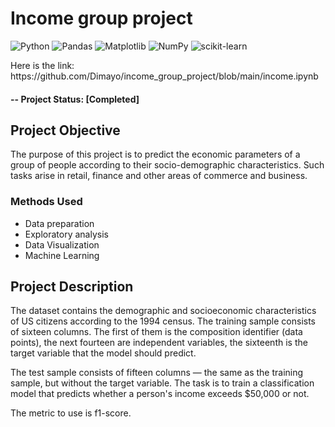 # Income group project
![Python](https://img.shields.io/badge/python-3670A0?style=for-the-badge&logo=python&logoColor=ffdd54)
![Pandas](https://img.shields.io/badge/pandas-%23150458.svg?style=for-the-badge&logo=pandas&logoColor=white)
![Matplotlib](https://img.shields.io/badge/Matplotlib-%23ffffff.svg?style=for-the-badge&logo=Matplotlib&logoColor=black)
![NumPy](https://img.shields.io/badge/numpy-%23013243.svg?style=for-the-badge&logo=numpy&logoColor=white)
![scikit-learn](https://img.shields.io/badge/scikit--learn-%23F7931E.svg?style=for-the-badge&logo=scikit-learn&logoColor=white)

<p>Here is the link: https://github.com/Dimayo/income_group_project/blob/main/income.ipynb</p>

#### -- Project Status: [Completed]

## Project Objective
The purpose of this project is to predict the economic parameters of a group of people according to their socio-demographic characteristics. Such tasks arise in retail, finance and other areas of commerce and business.

### Methods Used
* Data preparation
* Exploratory analysis
* Data Visualization
* Machine Learning

## Project Description
<p>The dataset contains the demographic and socioeconomic characteristics of US citizens according to the 1994 census. The training sample consists of sixteen columns. The first of them is the composition identifier (data points), the next fourteen are independent variables, the sixteenth is the target variable that the model should predict.</p><p>The test sample consists of fifteen columns — the same as the training sample, but without the target variable. The task is to train a classification model that predicts whether a person's income exceeds $50,000 or not.</p><p>The metric to use is f1-score.</p>
